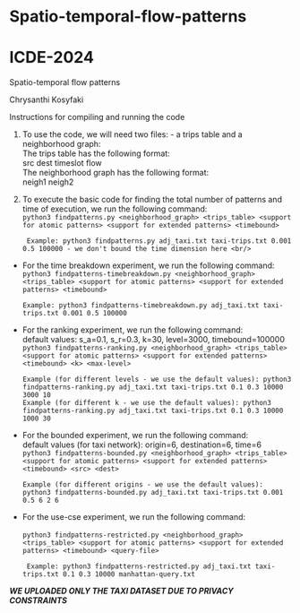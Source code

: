 # Spatio-temporal-flow-patterns
# ICDE-2024
Spatio-temporal flow patterns

Chrysanthi Kosyfaki

Instructions for compiling and running the code
1. To use the code, we will need two files: - a trips table and a neighborhood graph: <br/>
The trips table has the following format: <br/>
  src dest timeslot flow <br/>
The neighborhood graph has the following format:<br/>
 neigh1 neigh2<br/>

2. To execute the basic code for finding the total number of patterns and time of execution, we run the following command: <br/>
        ```python3 findpatterns.py <neighborhood_graph> <trips_table> <support for atomic patterns> <support for extended patterns> <timebound>``` <br/>
  
        Example: python3 findpatterns.py adj_taxi.txt taxi-trips.txt 0.001 0.5 100000 - we don't bound the time dimension here <br/>
  
  - For the time breakdown experiment, we run the following command: <br/>
       ```python3 findpatterns-timebreakdown.py <neighborhood_graph> <trips_table> <support for atomic patterns> <support for extended patterns> <timebound>``` <br/>
       
        Example: python3 findpatterns-timebreakdown.py adj_taxi.txt taxi-trips.txt 0.001 0.5 100000
  
  - For the ranking experiment, we run the following command: <br/>
      default values: s_a=0.1, s_r=0.3, k=30, level=3000, timebound=100000 <br/>
      ```python3 findpatterns-ranking.py <neighborhood_graph> <trips_table> <support for atomic patterns> <support for extended patterns> <timebound> <k> <max-level>``` <br/>
      
        Example (for different levels - we use the default values): python3 findpatterns-ranking.py adj_taxi.txt taxi-trips.txt 0.1 0.3 10000 3000 10
        Example (for different k - we use the default values): python3 findpatterns-ranking.py adj_taxi.txt taxi-trips.txt 0.1 0.3 10000 1000 30
        
 - For the bounded experiment, we run the following command: <br/>
      default values (for taxi network): origin=6, destination=6, time=6 <br/>
      ```python3 findpatterns-bounded.py <neighborhood_graph> <trips_table> <support for atomic patterns> <support for extended patterns> <timebound> <src> <dest>``` <br/>
        
       Example (for different origins - we use the default values): python3 findpatterns-bounded.py adj_taxi.txt taxi-trips.txt 0.001 0.5 6 2 6
       
- For the use-cse experiment, we run the following command: <br/>    
    ```python3 findpatterns-restricted.py <neighborhood_graph> <trips_table> <support for atomic patterns> <support for extended patterns> <timebound> <query-file>```
       
       Example: python3 findpatterns-restricted.py adj_taxi.txt taxi-trips.txt 0.1 0.3 10000 manhattan-query.txt

 
***WE UPLOADED ONLY THE TAXI DATASET DUE TO PRIVACY CONSTRAINTS***

